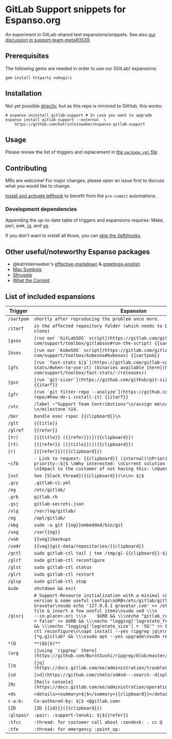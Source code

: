# GitLab Support snippets for Espanso.org

An experiment in GitLab-shared text expansions/snippets.
See also [our discussion in support-team-meta#3539](https://gitlab.com/gitlab-com/support/support-team-meta/-/issues/3539#note_597649648).

## Prerequisites

The following gems are needed in order to use our (GitLab) expansions:

```shell
gem install httparty nokogiri
```

## Installation

Not yet possible [directly](https://espanso.org/docs/packages/#from-a-repository),
but as this repo is mirrored to GitHub, this works:

```shell
# espanso uninstall gitlab-support # In case you want to upgrade
espanso install gitlab-support --external  \
    https://github.com/katrinleinweber/espanso-gitlab-support
```

## Usage

Please review the list of triggers and replacement in [the `package.yml` file](gitlab-support/0.1.0/package.yml).

## Contributing

MRs are welcome! For major changes, please open an issue first to discuss what you would like to change.

[Install and activate lefthook](https://github.com/evilmartians/lefthook/blob/master/docs/full_guide.md#installation)
to benefit from the `pre-commit` automations.

### Development dependencies

Appending the up-to-date table of triggers and espansions requires:
Make, perl, awk,
[jq](https://stedolan.github.io/jq/), and
[yq](https://mikefarah.gitbook.io/yq/).

If you don't want to install all those, you can
[skip the (left)hooks](https://github.com/evilmartians/lefthook/blob/master/docs/full_guide.md#skip-lefthook-execution).

## Other useful/noteworthy Espanso packages

- @katrinleinweber's [effective-markdown](https://github.com/katrinleinweber/espanso-effective-markdown) & [greetings-english](https://github.com/katrinleinweber/espanso-greetings-english)
- [Mac Symbols](https://hub.espanso.org/packages/mac-symbols/)
- [Shruggie](https://hub.espanso.org/packages/shruggie/)
- [What the Commit](https://hub.espanso.org/packages/wtc/)

## List of included espansions

Trigger | Espansion
------- | ---------
``` /sartpom ``` | ``` shortly after reproducing the problem once more. ```
``` /itarf ``` | ``` in the affected repository folder (which needs to be a full, up-to-date clone) ```
``` [gsos ``` | ``` [run our `GitLabSOS` script](https://gitlab.com/gitlab-com/support/toolbox/gitlabsos#run-the-script) {{sartpom}} ```
``` [ksos ``` | ``` [run our `KubeSOS` script](https://gitlab.com/gitlab-com/support/toolbox/kubesos#kubesos) {{sartpom}} ```
``` [gfs ``` | ``` [run `fast-stats $\|$`](https://gitlab.com/gitlab-com/support/toolbox/fast-stats/#when-to-use-it) (binaries available [here](https://gitlab.com/gitlab-com/support/toolbox/fast-stats/-/releases)) ```
``` [gsz ``` | ``` [run `git-sizer`](https://github.com/github/git-sizer#getting-started) {{itarf}} ```
``` [gfr ``` | ``` [run `git filter-repo --analyze`](https://github.com/newren/git-filter-repo/#how-do-i-install-it) {{itarf}} ```
``` /stc ``` | ``` /label ~"Support Team Contributions"\n/assign me\n/assign_reviewer \n/milestone %14. ```
``` /ber ``` | ``` bundle exec rspec {{clipboard}}\n ```
``` /glt ``` | ``` {{title}} ```
``` /glref ``` | ``` {{refer}} ```
``` [tr) ``` | ``` [{{title}} ({{refer}})]({{clipboard}}) ```
``` [rt) ``` | ``` [{{refer}} ({{title}})]({{clipboard}}) ```
``` [r) ``` | ``` [{{refer}}]({{clipboard}}) ```
``` ~cfb ``` | ``` - Link to request: {{clipboard}} (internal)\nPriority: ~customer priority::$\|$ \nWhy interested: \nCurrent solution for this problem: \nImpact to the customer of not having this: \nQuestions: \nPM to mention: @ ```
``` [sst ``` | ``` See [Slack thread]({{clipboard}})\n\n> $\|$ ```
``` .gcy ``` | ``` .gitlab-ci.yml ```
``` /eg ``` | ``` /etc/gitlab/ ```
``` .grb ``` | ``` gitlab.rb ```
``` .gsj ``` | ``` gitlab-secrets.json ```
``` /vlg ``` | ``` /var/log/gitlab/ ```
``` /og ``` | ``` /opt/gitlab/ ```
``` /ebg ``` | ``` sudo -u git {{og}}embedded/bin/git ```
``` /vog ``` | ``` /var{{og}} ```
``` /vob ``` | ``` {{vog}}backups ```
``` /vodr ``` | ``` {{vog}}git-data/repositories/{{clipboard}} ```
``` /gctl ``` | ``` sudo gitlab-ctl tail \| tee /tmp/gl-{{clipboard}}-$\|$.txt ```
``` /glcf ``` | ``` sudo gitlab-ctl reconfigure ```
``` /glst ``` | ``` sudo gitlab-ctl status ```
``` /glrt ``` | ``` sudo gitlab-ctl restart ```
``` /glsp ``` | ``` sudo gitlab-ctl stop ```
``` &sde ``` | ``` shutdown && exit ```
``` /glsri ``` | ``` # Support-Resource initialization with a minimal configuration,\n# pinned version & some useful configs\nGRB=/etc/gitlab/gitlab.rb\n\n# Block Gravatar\nsudo echo '127.0.0.1 gravatar.com' >> /etc/hosts\n\n# Clear config file & insert a few useful items\nsudo sed \\\n    -e 's/#.*$//;/^$/d' \\\n    --in-place=.ori \\\n    $GRB && \\\necho "gitlab_rails['usage_ping_enabled'] = false" >> $GRB && \\\necho "logging['logrotate_frequency'] = nil" >> $GRB && \\\necho "logging['logrotate_size'] = '5G'" >> $GRB && \\\nsudo gitlab-ctl reconfigure\n\napt install --yes ripgrep jq\n\nsudo apt-mark hold {*g,g}itlab* && \\\nsudo apt --yes upgrade\nsudo reboot\n ```
``` *(Q ``` | ``` **(Q$\|$)**  ```
``` (urg ``` | ``` ([using `ripgrep` there](https://github.com/BurntSushi/ripgrep/blob/master/GUIDE.md)) ```
``` [jq ``` | ``` [jq](https://docs.gitlab.com/ee/administration/troubleshooting/log_parsing.html) ```
``` [sd ``` | ``` [sd](https://github.com/chmln/sd#sd---search--displace) ```
``` [Rc ``` | ``` [Rails console](https://docs.gitlab.com/ee/administration/operations/rails_console.html) ```
``` <ds ``` | ``` <details><summary>$\|$</summary>{{clipboard}}</details> ```
``` c-a-b: ``` | ``` Co-authored-by: $\|$ <@gitlab.com> ```
``` [ZD ``` | ``` [ZD {{id}}]({{clipboard}}) ```
``` :glspair ``` | ``` :pair: :support-tanuki: $\|${{refer}} ```
``` :tfcc ``` | ``` :thread: for customer call about :zendesk: . cc @ ```
``` :tfe ``` | ``` :thread: for emergency :point_up: ```
